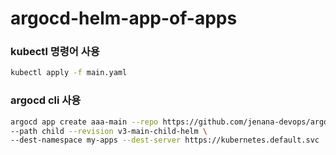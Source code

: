 # argocd-helm-app-of-apps

### kubectl 명령어 사용
```bash
kubectl apply -f main.yaml
```

### argocd cli 사용
```bash
argocd app create aaa-main --repo https://github.com/jenana-devops/argocd-helm-app-of-apps.git \
--path child --revision v3-main-child-helm \
--dest-namespace my-apps --dest-server https://kubernetes.default.svc
```

